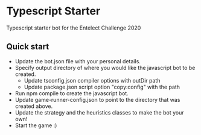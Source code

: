 
# Typescript Starter
Typescript starter bot for the Entelect Challenge 2020
## Quick start
- Update the bot.json file with your personal details.
- Specify output directory of where you would like the javascript bot to be created.
    - Update tsconfig.json compiler options with outDir path
    - Update package.json script option "copy:config" with the path
- Run npm compile to create the javascript bot.
- Update game-runner-config.json to point to the directory that was created above.
- Update the strategy and the heuristics classes to make the bot your own!
- Start the game :) 
